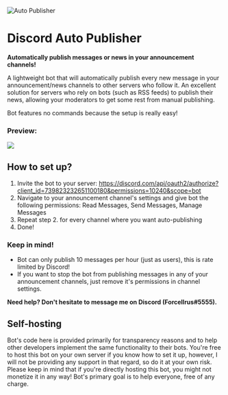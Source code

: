 ![Auto Publisher](https://cdn.discordapp.com/app-icons/739823232651100180/afc7325d445543050505179799e8fb7d.png "Auto Publisher")
# Discord Auto Publisher
**Automatically publish messages or news in your announcement channels!**

A lightweight bot that will automatically publish every new message in your announcement/news channels to other servers who follow it. An excellent solution for servers who rely on bots (such as RSS feeds) to publish their news, allowing your moderators to get some rest from manual publishing.

Bot features no commands because the setup is really easy!

### Preview:
![](https://media.giphy.com/media/KxgsmVFc4nMF7U50UF/giphy.gif)

## How to set up?
1. Invite the bot to your server: https://discord.com/api/oauth2/authorize?client_id=739823232651100180&permissions=10240&scope=bot
2. Navigate to your announcement channel's settings and give bot the following permissions: Read Messages, Send Messages, Manage Messages
3. Repeat step 2. for every channel where you want auto-publishing
4. Done!

### Keep in mind!
* Bot can only publish 10 messages per hour (just as users), this is rate limited by Discord!
* If you want to stop the bot from publishing messages in any of your announcement channels, just remove it's permissions in channel settings.

**Need help? Don't hesitate to message me on Discord (Forcellrus#5555).**

## Self-hosting
Bot's code here is provided primarily for transparency reasons and to help other developers implement the same functionality to their bots.
You're free to host this bot on your own server if you know how to set it up, however, I will not be providing any support in that regard, so do it at your own risk. Please keep in mind that if you're directly hosting this bot, you might not monetize it in any way! Bot's primary goal is to help everyone, free of any charge.
